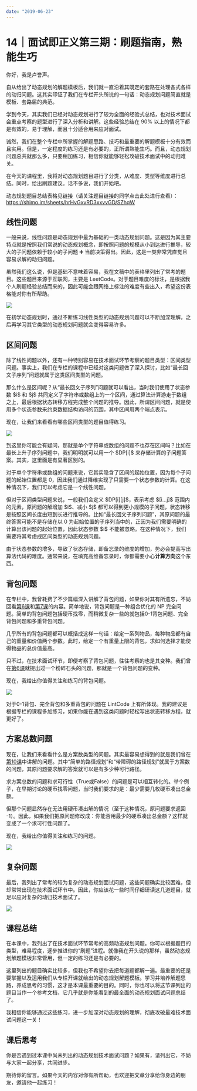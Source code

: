 ```yaml
---
date: "2019-06-23"
---  
```

      
# 14｜面试即正义第三期：刷题指南，熟能生巧
你好，我是卢誉声。

自从给出了动态规划的解题模板后，我们就一直沿着其既定的套路在处理各式各样的动归问题。这其实印证了我们在专栏开头所说的一句话：动态规划问题简直就是模板、套路届的典范。

学到今天，其实我们已经对动态规划进行了较为全面的经验式总结，也对技术面试会重点考察的题型进行了深入分析和讲解。这些经验总结在 90\% 以上的情况下都是有效的，易于理解，而且十分适合用来应对面试。

诚然，我们在整个专栏中所掌握的解题思路、技巧和最重要的解题模板十分有效而且实用。但是，一定程度的练习还是有必要的，正所谓熟能生巧。而且，动态规划问题总共就那么多，只要稍加练习，相信你就能够轻松攻破技术面试中的动归难关。

在今天的课程里，我将对动态规划题目进行了分类，从难度、类型等维度进行总结。同时，给出刷题建议。话不多说，我们开始吧。

动态规划题目总结表格见链接（请关注题目链接的同学点击此处进行查看）：<https://shimo.im/sheets/hrHvGxvRD3xxvvGD/SZhqW>

## 线性问题

一般来说，线性问题是动态规划中最为基础的一类动态规划问题。这是因为其主要特点就是按照我们常说的动态规划概念，即按照问题的规模从小到达进行推导，较大的子问题依赖于较小的子问题 ➕ 当前决策得出。因此，这是一类非常凭直觉且容易求解的动归问题。

<!-- [[[read_end]]] -->

虽然我们这么说，但是基础不意味着容易，我在文稿中的表格里列出了常考的题目。这些题目来源于互联网，主要是 LeetCode。对于题目难度的标注，是根据我个人刷题经验总结而来的，因此可能会跟网络上标注的难度有些出入，希望这份表格能对你有所帮助。

![](./httpsstatic001geekbangorgresourceimage059105fceed4a847031011fa4yy89a5f3e91.jpg)

在初学动态规划时，通过不断练习线性类型的动态规划问题可以不断加深理解，之后再学习其它类型的动态规划问题就会变得容易许多。

## 区间问题

除了线性问题以外，还有一种特别容易在技术面试环节考察的题目类型：区间类型问题。事实上，我们在专栏的课程中已经对这类问题做了深入探讨，比如“最长回文子序列”问题就属于这类区间类型的问题。

那么什么是区间呢？从“最长回文子序列”问题就可以看出，当时我们使用了状态参数 \$i\$ 和 \$j\$ 共同定义了字符串或数组上的一个区间，通过算法计算游走于数组之上，最后根据状态转移方程完成整个问题的推导。因此，所谓区间问题，就是使用多个状态参数来约束数据结构访问的范围，其中区间用两个端点表示。

现在，让我们来看看有哪些区间类型的题目值得练习。

![](./httpsstatic001geekbangorgresourceimage9f459fafaf6b5dc17774208138abebdfaf45.jpg)

到这里你可能会有疑问，那就是单个字符串或数组的问题不也存在区间吗？比如在最长上升子序列问题中，我们明明就可以用一个 \$DP\[i\]\$ 来存储计算的子问题答案。其实，这里面是有显著区别的。

对于单个字符串或数组的问题来说，它其实隐含了区间的起始位置，因为每个子问题的起始位置都是 0，因此我们通过降维实现了只需要一个状态参数的计算。在这种情况下，我们可以考虑它是一个线性问题。

但对于区间类型问题来说，一般我们会定义 \$DP\[i\]\[j\]\$，表示考虑 \$\[i…j\]\$ 范围内的元素，原问题的解增加 \$i\$、减小 \$j\$ 都可以得到更小规模的子问题，状态转移是按照区间长度由短到长进行推导的。比如“最长回文子序列问题”，其原问题的最终答案可能不是存储在以 0 为起始位置的子序列当中的，正因为我们需要明确的计算出该问题的起始位置，因此状态参数 \$i\$ 不能被忽略。在这种情况下，我们需要将其考虑成区间类型的动态规划问题。

由于状态参数的增多，导致了状态存储，即备忘录的维度的增加，势必会提高写出算法代码的难度。通常来说，在填充高维备忘录时，你都需要小心**计算方向**这个东西。

## 背包问题

在专栏中，我曾耗费了不少篇幅深入讲解了背包问题，如果你对其有所遗忘，不妨回看[第6课](https://time.geekbang.org/column/article/290092)和[第7课](https://time.geekbang.org/column/article/291638)的内容。简单地说，背包问题是一种组合优化的 NP 完全问题。简单的背包问题包括硬币找零，而稍微复杂一些的就包括0-1背包问题、完全背包问题和多重背包问题。

几乎所有的背包问题都可以概括成这样一句话：给定一系列物品，每种物品都有自己的重量和价值两个参数。此时，给定一个有重量上限的背包，求如何选择才能使得物品的总价值最高。

只不过，在技术面试环节，即便考察了背包问题，往往考察的也是其变种。我们曾在[第6课](https://time.geekbang.org/column/article/290092)就提出过一个粉碎石头的问题，那就是一个背包问题的变种。

现在，我给出你值得关注和练习的背包问题。

![](./httpsstatic001geekbangorgresourceimaged492d4c31c473988620ba033297c96cc2992.jpg)

对于0-1背包、完全背包和多重背包的问题在 LintCode 上有所体现。我的建议是根据专栏的课程多加练习，如果你能在遇到这类问题时轻松写出状态转移方程，就更好了。

## 方案总数问题

现在，让我们来看看什么是方案数类型的问题。其实最容易想得到的就是我们曾在[第10课](https://time.geekbang.org/column/article/293536)中讲解的问题。其中“简单的路径规划”和“带障碍的路径规划”就属于方案数的问题，其原问题要求解的答案就可以是有多少种可行路径。

求方案总数的问题和求可行性（True或False）的问题是可以相互转化的。举个例子，在早期讨论的硬币找零问题，当时我们要求的是：最少需要几枚硬币凑出总金额。

但那个问题显然存在无法用硬币凑出解的情况（至于这种情况，原问题要求返回 \-1）。因此，如果我们把原问题修改成：你能否用最少的硬币凑出总金额？这样就变成了一个求可行性问题了。

现在，我给出你值得关注和练习的问题。

![](./httpsstatic001geekbangorgresourceimagee952e98b88732b86187beed4544742235952.jpg)

## 复杂问题

最后，我列出了常考的较为复杂的动态规划面试问题，这些问题确实比较困难，但却常常出现在技术面试环节中。因此，你应该花一些时间仔细研读这几道题目，就足以应对复杂的动归技术面试了。

![](./httpsstatic001geekbangorgresourceimagef249f210ac588945452192a4c1aa3393e949.jpg)

## 课程总结

在本课中，我列出了在技术面试环节常考的高频动态规划问题。你可以根据题目的类型，难易程度，逐步推进你的“刷题”进程。就像我在开头说的那样，虽然动态规划解题模板非常管用，但一定的练习还是有必要的。

这里列出的题目确实比较多，但我也不希望你去把每道题都解一遍。最重要的还是要掌握以及运用我们从专栏开课就给出的动态规划解题模板。学习并培养解题思路，养成思考的习惯，这才是本课最重要的目的。同时，你也可以将这节课列出的题目当作一个参考文档，它几乎就是你能看到的最全面的动态规划面试问题总结了。

我相信你能够通过这些练习，进一步加深对动态规划的理解，彻底攻破最难技术面试问题这一关！

## 课后思考

你是否遇到过本课中尚未列出的动态规划技术面试问题？如果有，请列出它，不妨与大家一起分享，共同进步。

期待你的留言。如果今天的内容对你有所帮助，也欢迎把文章分享给你身边的朋友，邀请他一起练习！